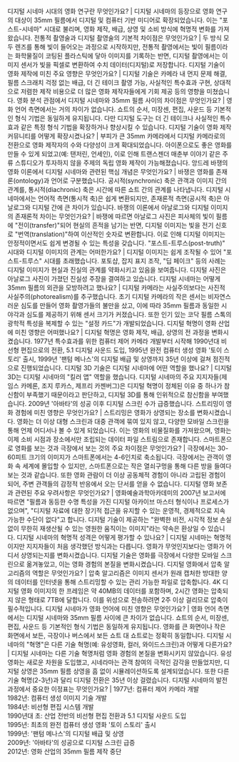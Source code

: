 디지털 시네마 시대의 영화 연구란 무엇인가요?	| 디지털 시네마의 등장으로 영화 연구의 대상이 35mm 필름에서 디지털 및 컴퓨터 기반 미디어로 확장되었습니다. 이는 "포스트-시네마" 시대로 불리며, 영화 제작, 배급, 상영 및 소비 방식에 혁명적 변화를 가져왔습니다.
전통적 촬영술과 디지털 촬영술의 기본적 차이점은 무엇인가요?	| 두 방식 모두 렌즈를 통해 빛이 들어오는 과정으로 시작하지만, 전통적 촬영에서는 빛이 필름이라는 화학물질이 코팅된 플라스틱에 닿아 이미지를 기록하는 반면, 디지털 촬영에서는 이미지 센서가 빛을 픽셀로 변환하여 수치 데이터(디지털)로 저장합니다.
디지털 기술이 영화 제작에 미친 주요 영향은 무엇인가요?	| 디지털 기술은 카메라 내 먼지 문제 해결, 필름 스크래치 걱정 없는 배급, 더 긴 테이크 촬영 가능, 사실적인 특수효과 구현, 상대적으로 저렴한 제작 비용으로 더 많은 영화 제작자들에게 기회 제공 등의 영향을 미쳤습니다.
영화 분석 관점에서 디지털 시네마와 35mm 필름 사이의 차이점은 무엇인가요?	| 영화 언어 측면에서는 거의 차이가 없습니다. 쇼트의 순서, 미장센, 편집, 사운드 등 기본적인 형식 기법은 동일하게 유지됩니다. 다만 디지털 도구는 더 긴 테이크나 사실적인 특수효과 같은 특정 형식 기법을 확장하거나 향상시킬 수 있습니다.
디지털 기술이 영화 제작 커뮤니티를 어떻게 확장시켰나요?	| 부피가 큰 35mm 카메라에서 디지털 카메라로의 전환으로 영화 제작자의 수와 다양성이 크게 확대되었습니다. 아이폰으로도 좋은 영화를 만들 수 있게 되었고(예: 탠저린, 언세인), 이로 인해 트랜스젠더 매춘부 이야기 같은 주류 스튜디오가 투자하지 않을 주제의 독립 영화 제작이 가능해졌습니다.
앙드레 바쟁의 영화 이론에서 디지털 시네마와 관련된 핵심 개념은 무엇인가요?	| 바쟁은 영화를 존재론(ontology)과 언어로 구분했습니다. 공시적(synchronic) 축은 관객과 이미지 간의 관계를, 통시적(diachronic) 축은 시간에 따른 쇼트 간의 관계를 나타냅니다. 디지털 시네마에서는 언어적 측면(통시적 축)은 쉽게 변환되지만, 존재론적 측면(공시적 축)은 아날로그와 디지털 간에 큰 차이가 있습니다.
바쟁의 이론에서 아날로그와 디지털 이미지의 존재론적 차이는 무엇인가요?	| 바쟁에 따르면 아날로그 사진은 피사체의 빛이 필름에 "전이(transfer)"되어 현실의 흔적을 남기는 반면, 디지털 이미지는 빛을 전기 신호로 "번역(translation)"하여 이산적인 숫자로 변환합니다. 이로 인해 디지털 이미지는 안정적이면서도 쉽게 변경될 수 있는 특성을 갖습니다.
"포스트-트루스(post-truth)" 시대와 디지털 이미지의 관계는 어떠한가요?	| 디지털 이미지는 쉽게 조작될 수 있어 "포스트-트루스" 시대를 초래했습니다. 포토샵, 잡지 표지 조작, "딥 페이크" 등의 사례는 디지털 이미지가 현실과 진실의 관계를 약화시키고 있음을 보여줍니다. 디지털 사진은 아날로그 사진이 가졌던 진실성 주장을 결여하고 있습니다.
디지털 시네마는 어떻게 35mm 필름의 외관을 모방하려고 했나요?	| 디지털 카메라는 사실주의보다는 사진적 사실주의(photorealism)를 추구했습니다. 초기 디지털 카메라의 작은 센서는 비자연스러운 심도를 만들어 영화 촬영가들의 불만을 샀고, 이에 따라 35mm 필름과 동일한 시야각과 심도를 제공하기 위해 센서 크기가 커졌습니다. 또한 인기 있는 코닥 필름 스톡의 광학적 특성을 복제할 수 있는 "설정 카드"가 개발되었습니다.
디지털 혁명이 영화 산업에 미친 영향은 어떠했나요?	| 디지털 혁명은 영화 제작, 배급, 상영의 전 과정을 변화시켰습니다. 1977년 특수효과를 위한 컴퓨터 제어 카메라 개발부터 시작해 1990년대 비선형 편집으로의 전환, 5.1 디지털 사운드 도입, 1995년 완전 컴퓨터 생성 영화 '토이 스토리' 출시, 1999년 '팬텀 메나스'의 디지털 배급 및 상영까지 35년 이상에 걸쳐 점진적으로 진행되었습니다.
디지털 3D 기술은 디지털 시네마에 어떤 역할을 했나요?	| 디지털 3D는 디지털 시네마의 "킬러 앱" 역할을 했습니다. 디지털 시네마의 주요 지지자들(제임스 카메론, 조지 루카스, 제프리 카젠버그)은 디지털 혁명이 정체된 이유 중 하나가 참신함이 부족했기 때문이라고 판단하고, 디지털 3D를 통해 인위적으로 참신함을 부여했습니다. 2009년 '아바타'의 성공 이후 디지털 스크린 수가 급증했습니다.
스트리밍이 영화 경험에 미친 영향은 무엇인가요?	| 스트리밍은 영화가 상영되는 장소를 변화시켰습니다. 영화는 더 이상 대형 스크린과 대중 관객에 묶여 있지 않고, 다양한 모바일 스크린을 통해 언제 어디서나 볼 수 있게 되었습니다. 이는 영화의 비물질화를 가져왔으며, 영화는 이제 소비 시점과 장소에서만 조립되는 데이터 파일 스트림으로 존재합니다.
스마트폰으로 영화를 보는 것과 극장에서 보는 것의 주요 차이점은 무엇인가요?	| 극장에서는 30-60피트 크기의 이미지가 스마트폰에서는 4-6인치로 축소됩니다. 극장에서는 관객이 영화 속 세계에 몰입할 수 있지만, 스마트폰으로는 작은 열쇠구멍을 통해 다른 방을 들여다보는 것과 같습니다. 또한 영화 관람이 더 이상 공동체적 경험이 아니라 고립된 경험이 되어, 주변 관객들의 감정적 반응에서 오는 단서를 얻을 수 없습니다.
디지털 영화 보존과 관련된 주요 우려사항은 무엇인가요?	| 영화예술과학아카데미의 2007년 보고서에 따르면 "필름과 동등한 수명 특성을 가진 디지털 아카이브 마스터 형식이나 프로세스가 없으며", "디지털 자료에 대한 장기적 접근을 유지할 수 있는 운영적, 경제적으로 지속 가능한 수단이 없다"고 합니다. 디지털 기술이 제공하는 "완벽한 비전, 시각적 정보 손실 없이 무한히 재생산될 수 있는 영원한 움직이는 이미지"라는 약속은 환상일 수 있습니다.
디지털 시네마의 혁명적 성격은 어떻게 평가할 수 있나요?	| 디지털 시네마는 혁명적이지만 지지자들이 처음 생각했던 방식과는 다릅니다. 영화가 무엇인지보다는 영화가 어디서 상영되는지를 변화시켰습니다. 디지털 기술은 영화를 극장에서 다양한 모바일 스크린으로 옮겨놓았고, 이는 영화 경험의 본질을 변화시켰습니다.
디지털 영화에서 압축 알고리즘의 역할은 무엇인가요?	| 압축 알고리즘은 이미지 센서가 원래 캡처한 방대한 양의 데이터를 인터넷을 통해 스트리밍할 수 있는 관리 가능한 파일로 압축합니다. 4K 디지털 영화 이미지의 한 프레임은 약 40MB의 데이터를 포함하며, 2시간 영화는 압축되지 않은 형태로 7TB에 달합니다. 이를 위성으로 전송하려면 2주 이상 걸리므로 압축이 필수적입니다.
디지털 시네마가 영화 언어에 미친 영향은 무엇인가요?	| 영화 언어 측면에서는 디지털 시네마와 35mm 필름 사이에 큰 차이가 없습니다. 쇼트의 순서, 미장센, 편집, 사운드 등 기본적인 형식 기법은 동일하게 유지됩니다. 영화를 큰 화면이나 작은 화면에서 보든, 극장이나 버스에서 보든 쇼트 대 쇼트로는 정확히 동일합니다.
디지털 시네마의 "혁명"은 다른 기술 혁명(예: 유성영화, 컬러, 와이드스크린)과 어떻게 다른가요?	| 디지털 시네마는 다른 기술 혁명처럼 영화 경험의 본질을 변화시키지 않았습니다. 유성영화는 새로운 차원을 도입했고, 시네라마는 관객 참여의 극적인 감각을 만들었지만, 디지털 상영은 35mm 필름 상영을 흠 없이 시뮬레이션하도록 설계되었습니다. 또한 다른 기술 혁명(2-3년)과 달리 디지털 전환은 35년 이상 걸렸습니다.
디지털 시네마의 발전 과정에서 중요한 이정표는 무엇인가요?	| 1977년: 컴퓨터 제어 카메라 개발<br/>1982년: 컴퓨터 생성 이미지 기술 개발<br/>1984년: 비선형 편집 시스템 개발<br/>1990년대 초: 산업 전반의 비선형 편집 전환과 5.1 디지털 사운드 도입<br/>1995년: 최초의 완전 컴퓨터 생성 영화 '토이 스토리' 출시<br/>1999년: '팬텀 메나스'의 디지털 배급 및 상영<br/>2009년: '아바타'의 성공으로 디지털 스크린 급증<br/>2012년: 영화 산업의 35mm 필름 제작 중단